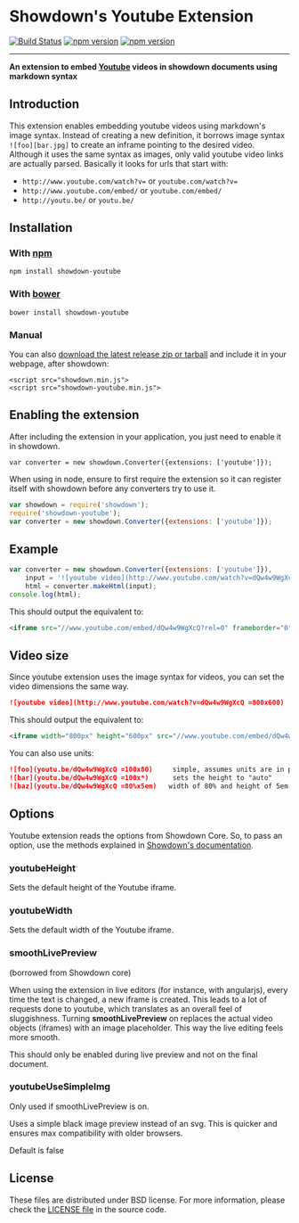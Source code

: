 Showdown's Youtube Extension
==========================

[![Build Status](https://travis-ci.org/showdownjs/youtube-extension.svg)](https://travis-ci.org/showdownjs/youtube-extension) [![npm version](https://badge.fury.io/js/showdown-youtube.svg)](http://badge.fury.io/js/showdown-youtube) [![npm version](https://badge.fury.io/bo/showdown-youtube.svg)](http://badge.fury.io/bo/showdown-youtube)

------

**An extension to embed [Youtube](http://youtube.com/) videos in showdown documents using markdown syntax**

## Introduction

This extension enables embedding youtube videos using markdown's image syntax. Instead of creating a new definition,
it borrows image syntax `![foo][bar.jpg]` to create an inframe pointing to the desired video.
Although it uses the same syntax as images, only valid youtube video links are actually parsed.
Basically it looks for urls that start with:
 - `http://www.youtube.com/watch?v=` or `youtube.com/watch?v=`
 - `http://www.youtube.com/embed/` or `youtube.com/embed/`
 - `http://youtu.be/` or `youtu.be/`

## Installation

### With [npm](http://npmjs.org)

    npm install showdown-youtube

### With [bower](http://bower.io/)

    bower install showdown-youtube

### Manual

You can also [download the latest release zip or tarball](https://github.com/showdownjs/youtube-extension/releases) and include it in your webpage, after showdown:

    <script src="showdown.min.js">
    <script src="showdown-youtube.min.js">

## Enabling the extension

After including the extension in your application, you just need to enable it in showdown.

    var converter = new showdown.Converter({extensions: ['youtube']});

When using in node, ensure to first require the extension so it can register itself with showdown before any converters try to use it.

```javascript
var showdown = require('showdown');
require('showdown-youtube');
var converter = new showdown.Converter({extensions: ['youtube']});
```

## Example

```javascript
var converter = new showdown.Converter({extensions: ['youtube']}),
    input = '![youtube video](http://www.youtube.com/watch?v=dQw4w9WgXcQ)';
    html = converter.makeHtml(input);
console.log(html);
```

This should output the equivalent to:

```html
<iframe src="//www.youtube.com/embed/dQw4w9WgXcQ?rel=0" frameborder="0" allowfullscreen></iframe>
```

## Video size

Since youtube extension uses the image syntax for videos, you can set the video dimensions the same way.

```md
![youtube video](http://www.youtube.com/watch?v=dQw4w9WgXcQ =800x600)
```

This should output the equivalent to:

```html
<iframe width="800px" height="600px" src="//www.youtube.com/embed/dQw4w9WgXcQ?rel=0" frameborder="0" allowfullscreen></iframe>
```

You can also use units:

```md
![foo](youtu.be/dQw4w9WgXcQ =100x80)     simple, assumes units are in px
![bar](youtu.be/dQw4w9WgXcQ =100x*)      sets the height to "auto"
![baz](youtu.be/dQw4w9WgXcQ =80%x5em)   width of 80% and height of 5em
```



## Options

Youtube extension reads the options from Showdown Core. So, to pass an option, use the methods explained in
[Showdown's documentation](https://github.com/showdownjs/showdown#setting-options).


### youtubeHeight
Sets the default height of the Youtube iframe.


### youtubeWidth
Sets the default width of the Youtube iframe.


### smoothLivePreview

(borrowed from Showdown core)

When using the extension in live editors (for instance, with angularjs), every time the text is changed, a new iframe is created.
This leads to a lot of requests done to youtube, which translates as an overall feel of sluggishness.
Turning **smoothLivePreview** on replaces the actual video objects (iframes) with an image placeholder. This way the live editing
feels more smooth.

This should only be enabled during live preview and not on the final document.


### youtubeUseSimpleImg
Only used if smoothLivePreview is on.

Uses a simple black image preview instead of an svg. This is quicker and ensures max compatibility with older browsers.

Default is false


## License
These files are distributed under BSD license. For more information,
please check the [LICENSE file](https://github.com/showdownjs/youtube-extension/blob/master/LICENSE) in the source code.
